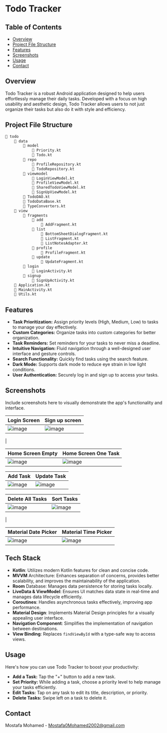 # Todo Tracker

## Table of Contents
- [Overview](#overview)
- [Project File Structure](#project-file-structure)
- [Features](#features)
- [Screenshots](#screenshots)
- [Usage](#usage)
- [Contact](#contact)

## Overview
Todo Tracker is a robust Android application designed to help users effortlessly manage their daily tasks. Developed with a focus on high usability and aesthetic design, Todo Tracker allows users to not just organize their tasks but also do it with style and efficiency.

## Project File Structure
```bash
📁 todo
    📁 data
        📁 model
            📄 Priority.kt
            📄 Todo.kt
        📁 repo
            📄 ProfileRepository.kt
            📄 TodoRepository.kt
        📁 viewmodel
            📄 LoginViewModel.kt
            📄 ProfileViewModel.kt
            📄 SharedTodoViewModel.kt
            📄 SignUpViewModel.kt
        📄 TodoDAO.kt
        📄 TodoDataBase.kt
        📄 TypeConverters.kt
    📁 view
        📁 fragments
            📁 add
                📄 AddFragment.kt
            📁 list
                📄 BottomSheetDialogFragment.kt
                📄 ListFragment.kt
                📄 ListNotesAdapter.kt
            📁 profile
                📄 ProfileFragment.kt
            📁 update
                📄 UpdateFragment.kt
        📁 login
            📄 LoginActivity.kt
        📁 signup
            📄 SignUpActivity.kt
    📄 Application.kt
    📄 MainActivity.kt
    📄 Utils.kt
```
## Features
- **Task Prioritization:** Assign priority levels (High, Medium, Low) to tasks to manage your day effectively.
- **Custom Categories:** Organize tasks into custom categories for better organization.
- **Task Reminders:** Set reminders for your tasks to never miss a deadline.
- **Intuitive Navigation:** Fluid navigation through a well-designed user interface and gesture controls.
- **Search Functionality:** Quickly find tasks using the search feature.
- **Dark Mode:** Supports dark mode to reduce eye strain in low light conditions.
- **User Authentication:** Securely log in and sign up to access your tasks.

## Screenshots
Include screenshots here to visually demonstrate the app's functionality and interface.


| Login Screen          | Sign up screen          |
| -------------------------- | ----------------------------- |
| ![image](https://github.com/MostafaMohamed2002/TodoTracker/assets/41519636/c48cc7a9-0cd6-4604-afa4-6dde2263d6b0) | ![image](https://github.com/MostafaMohamed2002/TodoTracker/assets/41519636/1a493bf1-cc91-4989-9b0b-846d73a26190)
 |

| Home Screen Empty          | Home Screen One Task          |
| -------------------------- | ----------------------------- |
| ![image](https://github.com/MostafaMohamed2002/TodoTracker/assets/41519636/f52a4517-1e06-44a2-8199-d0ee18567a35)| ![image](https://github.com/MostafaMohamed2002/TodoTracker/assets/41519636/30a8cc91-8f6b-45cc-afe5-1d44f8efccce)|

| Add Task                   | Update Task                   |
| -------------------------- | ----------------------------- |
| ![image](https://github.com/MostafaMohamed2002/TodoTracker/assets/41519636/1d35faed-704f-4784-a2aa-614ffb1bf445) | ![image](https://github.com/MostafaMohamed2002/TodoTracker/assets/41519636/c4c886c1-ce7e-4a0e-8ea7-98de6ebda5ba) |

| Delete All Tasks                   | Sort Tasks                   |
| -------------------------- | ----------------------------- |
|![image](https://github.com/MostafaMohamed2002/TodoTracker/assets/41519636/06aa057f-8cf5-4bf8-92f3-4d0539b95ae7) | ![image](https://github.com/MostafaMohamed2002/TodoTracker/assets/41519636/8f2dc095-f615-47c4-a799-e4f8d4721781)
 |

| Material Date Picker | Material Time Picker         |
| -------------------------- | ----------------------------- |
|![image](https://github.com/MostafaMohamed2002/TodoTracker/assets/41519636/4704d356-22d0-49f0-a930-599653bc149f)| ![image](https://github.com/MostafaMohamed2002/TodoTracker/assets/41519636/0f9ac20d-ca81-4d3a-8d4f-3d19583e3c22) |


## Tech Stack
- **Kotlin**: Utilizes modern Kotlin features for clean and concise code.
- **MVVM** Architecture: Enhances separation of concerns, provides better scalability, and improves the maintainability of the application.
- **Room** Database: Manages data persistence for storing tasks locally.
- **LiveData & ViewModel**: Ensures UI matches data state in real-time and manages data lifecycle efficiently.
- **Coroutines**: Handles asynchronous tasks effectively, improving app performance.
- **Material Design**: Implements Material Design principles for a visually appealing user interface.
- **Navigation Component**: Simplifies the implementation of navigation between destinations.
- **View Binding**: Replaces `findViewById` with a type-safe way to access views.
  
## Usage
Here's how you can use Todo Tracker to boost your productivity:

- **Add a Task:** Tap the "+" button to add a new task.
- **Set Priority:** While adding a task, choose a priority level to help manage your tasks efficiently.
- **Edit Tasks:** Tap on any task to edit its title, description, or priority.
- **Delete Tasks:** Swipe left on a task to delete it.
## Contact
Mostafa Mohamed - Mostafa0Mohamed2002@gmail.com





